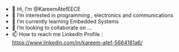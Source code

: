 - 👋 Hi, I’m @KareemAtefEECE
- 👀 I’m interested in programming , electronics and communications
- 🌱 I’m currently learning Embedded Systems
- 💞️ I’m looking to collaborate on ...
- 📫 How to reach me LinkedIn Profile : https://www.linkedin.com/in/kareem-atef-5664181a6/


<!---
KareemAtefEECE/KareemAtefEECE is a ✨ special ✨ repository because its `README.md` (this file) appears on your GitHub profile.
You can click the Preview link to take a look at your changes.
--->
